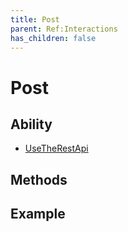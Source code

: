 ```yaml
---
title: Post
parent: Ref:Interactions
has_children: false
---
```


# Post

## Ability

- [UseTheRestApi](../../abilities/USE_THE_REST_API.md)

## Methods

## Example